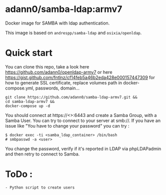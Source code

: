 adann0/samba-ldap:armv7
=======================

Docker image for SAMBA with ldap authentication.

This image is based on `andrespp/samba-ldap` and `osixia/openldap`.

# Quick start

You can clone this repo, take a look here https://github.com/adann0/openldap-armv7 or here https://gist.github.com/fntlnz/cf14feb5a46b2eda428e000157447309 for how to generate SSL certificate, replace volumes path in docker-compose.yml, passwords, domain... 

	git clone https://github.com/adann0/samba-ldap-armv7.git &&
	cd samba-ldap-armv7 &&
	docker-compose up -d
	
You should connect at https://<<ip>>:6443 and create a Samba Group, with a Samba User. You can try to connect to your server at smb://<ip>. If you have an issue like "You have to change your password" you can try :

	$ docker exec -ti <samba_ldap_container> /bin/bash
	# smbpasswd -a <user>
	
You change the password, verify if it's reported in LDAP via phpLDAPadmin and then retry to connect to Samba.

# ToDo :

	- Python script to create users
